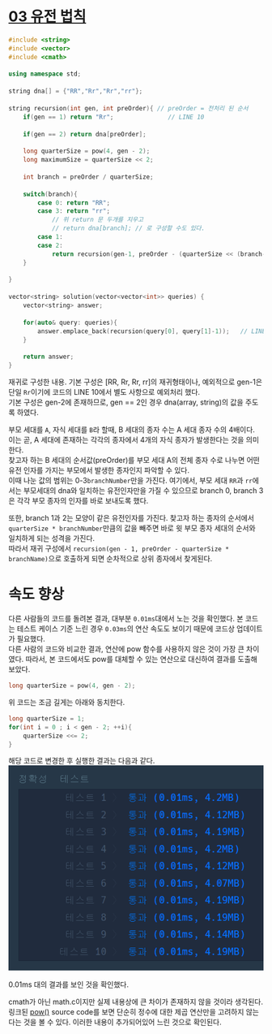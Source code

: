 # [03 유전 법칙](https://school.programmers.co.kr/learn/courses/15008/lessons/121685)

```cpp
#include <string>
#include <vector>
#include <cmath>

using namespace std;

string dna[] = {"RR","Rr","Rr","rr"};

string recursion(int gen, int preOrder){ // preOrder = 전처리 된 순서
    if(gen == 1) return "Rr";               // LINE 10
    
    if(gen == 2) return dna[preOrder];
    
    long quarterSize = pow(4, gen - 2);
    long maximumSize = quarterSize << 2;
    
    int branch = preOrder / quarterSize;
    
    switch(branch){
        case 0: return "RR";
        case 3: return "rr";
            // 위 return 문 두개를 지우고
            // return dna[branch]; // 로 구성할 수도 있다.
        case 1:
        case 2:
            return recursion(gen-1, preOrder - (quarterSize << (branch-1)));
    }
    
}

vector<string> solution(vector<vector<int>> queries) {
    vector<string> answer;
    
    for(auto& query: queries){
        answer.emplace_back(recursion(query[0], query[1]-1));   // LINE 34
    }
    
    return answer;
}
```

재귀로 구성한 내용.
기본 구성은 \[RR, Rr, Rr, rr]의 재귀형태이나, 예외적으로 gen-1은 단일 `Rr`이기에 코드의 LINE 10에서 별도 사항으로 예외처리 했다.  
기본 구성은 gen-2에 존재하므로, gen == 2인 경우 dna(array, string)의 값을 주도록 하였다.  

부모 세대를 `A`, 자식 세대를  `B`라 할때, B 세대의 종자 수는 A 세대 종자 수의 4배이다.  
이는 곧, A 세대에 존재하는 각각의 종자에서 4개의 자식 종자가 발생한다는 것을 의미한다.  
찾고자 하는 B 세대의 순서값(preOrder)를 부모 세대 A의 전체 종자 수로 나누면 어떤 유전 인자를 가지는 부모에서 발생한 종자인지 파악할 수 있다.  
이때 나눈 값의 범위는 0-3`branchNumber`만을 가진다.
여기에서, 부모 세대 `RR`과 `rr`에서는 부모세대의 dna와 일치하는 유전인자만을 가질 수 있으므로 branch 0, branch 3은 각각 부모 종자의 인자를 바로 보내도록 했다.

또한, branch 1과 2는 모양이 같은 유전인자를 가진다. 찾고자 하는 종자의 순서에서 `quarterSize * branchNumber`만큼의 값을 빼주면 바로 윗 부모 종자 세대의 순서와 일치하게 되는 성격을 가진다.  
따라서 재귀 구성에서 `recursion(gen - 1, preOrder - quarterSize * branchName)`으로 호출하게 되면 순차적으로 상위 종자에서 찾게된다.

# 속도 향상
다른 사람들의 코드를 돌려본 결과, 대부분 `0.01ms`대에서 노는 것을 확인했다. 본 코드는 테스트 케이스 기준 느린 경우 `0.03ms`의 연산 속도도 보이기 때문에 코드상 업데이트가 필요했다.  
다른 사람의 코드와 비교한 결과, 연산에 pow 함수를 사용하지 않은 것이 가장 큰 차이였다. 따라서, 본 코드에서도 pow를 대체할 수 있는 연산으로 대신하여 결과를 도출해보았다.

```cpp
long quarterSize = pow(4, gen - 2);
```
위 코드는 조금 길게는 아래와 동치한다.

```cpp
long quarterSize = 1;
for(int i = 0 ; i < gen - 2; ++i){
    quarterSize <<= 2;
}
```
해당 코드로 변경한 후 실행한 결과는 다음과 같다.  
![alt text](./images/03-1.png)  

0.01ms 대의 결과를 보인 것을 확인했다.

cmath가 아닌 math.c이지만 실제 내용상에 큰 차이가 존재하지 않을 것이라 생각된다. 링크된 [pow()](https://git.musl-libc.org/cgit/musl/tree/src/math/pow.c#n255) source code를 보면 단순히 정수에 대한 제곱 연산만을 고려하지 않는 다는 것을 볼 수 있다. 이러한 내용이 추가되어있어 느린 것으로 확인된다.